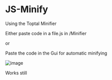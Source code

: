 # JS-Minify
Using the Toptal Minifier

Either paste code in a file.js in /Minifier 

or 

Paste the code in the Gui for automatic minifying


![image](https://user-images.githubusercontent.com/73163003/141685381-6684389d-292d-4007-b058-e00ad1926299.png)

Works still
